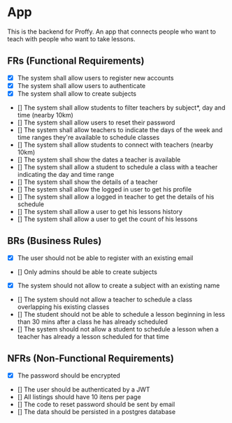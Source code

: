 # App

This is the backend for Proffy. An app that connects people who want to teach with people who want to take lessons.

## FRs (Functional Requirements)

- [x] The system shall allow users to register new accounts
- [x] The system shall allow users to authenticate
- [x] The system shall allow to create subjects
- [] The system shall allow students to filter teachers by subject*, day and time (nearby 10km)
- [] The system shall allow users to reset their password
- [] The system shall allow teachers to indicate the days of the week and time ranges they're available to schedule classes
- [] The system shall allow students to connect with teachers (nearby 10km)
- [] The system shall show the dates a teacher is available
- [] The system shall allow a student to schedule a class with a teacher indicating the day and time range
- [] The system shall show the details of a teacher
- [] The system shall allow the logged in user to get his profile
- [] The system shall allow a logged in teacher to get the details of his schedule
- [] The system shall allow a user to get his lessons history
- [] The system shall allow a user to get the count of his lessons

## BRs (Business Rules)

- [x] The user should not be able to register with an existing email
- [] Only admins should be able to create subjects
- [x] The system should not allow to create a subject with an existing name
- [] The system should not allow a teacher to schedule a class overlapping his existing classes
- [] The student should not be able to schedule a lesson beginning in less than 30 mins after a class he has already scheduled
- [] The system should not allow a student to schedule a lesson when a teacher has already a lesson scheduled for that time

## NFRs (Non-Functional Requirements)

- [x] The password should be encrypted
- [] The user should be authenticated by a JWT
- [] All listings should have 10 itens per page
- [] The code to reset password should be sent by email
- [] The data should be persisted in a postgres database

